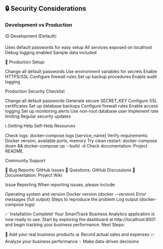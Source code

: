 ## 🔒 Security Considerations


### Development vs Production
🟡 Development (Default):

Uses default passwords for easy setup
All services exposed on localhost
Debug logging enabled
Sample data included

🔴 Production Setup:

Change all default passwords
Use environment variables for secrets
Enable HTTPS/SSL
Configure firewall rules
Set up backup procedures
Enable audit logging

Production Security Checklist

 Change all default passwords
 Generate secure SECRET_KEY
 Configure SSL certificates
 Set up database backups
 Configure firewall rules
 Enable access logging
 Set up monitoring alerts
 Use non-root database user
 Implement rate limiting
 Regular security updates


📞 Getting Help
Self-Help Resources

Check logs: docker-compose logs [service_name]
Verify requirements: Docker version, available ports, memory
Try clean restart: docker-compose down && docker-compose up --build -d
Check documentation: Project README

Community Support

🐛 Bug Reports: GitHub Issues
💬 Questions: GitHub Discussions
📖 Documentation: Project Wiki

Issue Reporting
When reporting issues, please include:

Operating system and version
Docker version (docker --version)
Error messages (full output)
Steps to reproduce the problem
Log output (docker-compose logs)


✅ Installation Complete!
Your SmartTrack Business Analytics application is now ready to use. Start by exploring the dashboard at http://localhost:8501 and begin tracking your business performance.
Next Steps:

🏪 Add your real business products
📊 Record actual sales and expenses
📈 Analyze your business performance
💡 Make data-driven decisions

